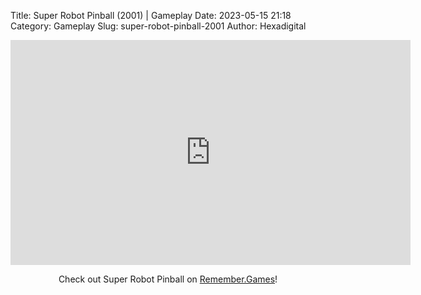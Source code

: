 Title: Super Robot Pinball (2001) | Gameplay
Date: 2023-05-15 21:18
Category: Gameplay
Slug: super-robot-pinball-2001
Author: Hexadigital

<center><iframe src="https://www.youtube.com/embed/MmZPxEvgf3Y?feature=oembed" allow="accelerometer; autoplay; encrypted-media; gyroscope; picture-in-picture" width="640" height="360" frameborder="0"></iframe>

Check out Super Robot Pinball on [Remember.Games](https://remember.games/game/6299/super-robot-pinball/)!</center>